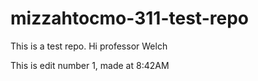 # mizzahtocmo-311-test-repo

This is a test repo. Hi professor Welch

This is edit number 1, made at 8:42AM
